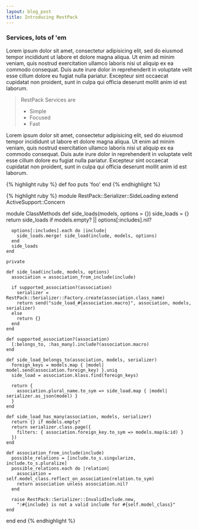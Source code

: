 ```yaml
---
layout: blog_post
title: Introducing RestPack
---
```


<h3>Services, lots of 'em</h3>

<p>
  Lorem ipsum dolor sit amet, consectetur adipisicing elit, sed do eiusmod
  tempor incididunt ut labore et dolore magna aliqua. Ut enim ad minim veniam,
  quis nostrud exercitation ullamco laboris nisi ut aliquip ex ea commodo
  consequat. Duis aute irure dolor in reprehenderit in voluptate velit esse
  cillum dolore eu fugiat nulla pariatur. Excepteur sint occaecat cupidatat non
  proident, sunt in culpa qui officia deserunt mollit anim id est laborum.
</p>

<blockquote>
  <p>RestPack Services are</p>

  <ul>
    <li>Simple</li>
    <li>Focused</li>
    <li>Fast</li>
  </ul>
</blockquote>

<p>
  Lorem ipsum dolor sit amet, consectetur adipisicing elit, sed do eiusmod
  tempor incididunt ut labore et dolore magna aliqua. Ut enim ad minim veniam,
  quis nostrud exercitation ullamco laboris nisi ut aliquip ex ea commodo
  consequat. Duis aute irure dolor in reprehenderit in voluptate velit esse
  cillum dolore eu fugiat nulla pariatur. Excepteur sint occaecat cupidatat non
  proident, sunt in culpa qui officia deserunt mollit anim id est laborum.
</p>

{% highlight ruby %}
def foo
  puts 'foo'
end
{% endhighlight %}



{% highlight ruby %}
module RestPack::Serializer::SideLoading
  extend ActiveSupport::Concern

  module ClassMethods
    def side_loads(models, options = {})
      side_loads = {}
      return side_loads if models.empty? || options[:includes].nil?

      options[:includes].each do |include|
        side_loads.merge! side_load(include, models, options)
      end
      side_loads
    end

    private

    def side_load(include, models, options)
      association = association_from_include(include)

      if supported_association?(association)
        serializer = RestPack::Serializer::Factory.create(association.class_name)
        return send("side_load_#{association.macro}", association, models, serializer)
      else
        return {}
      end
    end

    def supported_association?(association)
      [:belongs_to, :has_many].include?(association.macro)
    end

    def side_load_belongs_to(association, models, serializer)
      foreign_keys = models.map { |model| model.send(association.foreign_key) }.uniq
      side_load = association.klass.find(foreign_keys)

      return {
        association.plural_name.to_sym => side_load.map { |model| serializer.as_json(model) }
      }
    end

    def side_load_has_many(association, models, serializer)
      return {} if models.empty?
      return serializer.class.page({
        filters: { association.foreign_key.to_sym => models.map(&:id) }
      })
    end

    def association_from_include(include)
      possible_relations = [include.to_s.singularize, include.to_s.pluralize]
      possible_relations.each do |relation|
        association = self.model_class.reflect_on_association(relation.to_sym)
        return association unless association.nil?
      end

      raise RestPack::Serializer::InvalidInclude.new,
        ":#{include} is not a valid include for #{self.model_class}"
    end
  end
end
{% endhighlight %}
